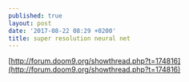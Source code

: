 ```yaml
---
published: true
layout: post
date: '2017-08-22 08:29 +0200'
title: super resolution neural net
---
```

[http://forum.doom9.org/showthread.php?t=174816](http://forum.doom9.org/showthread.php?t=174816)